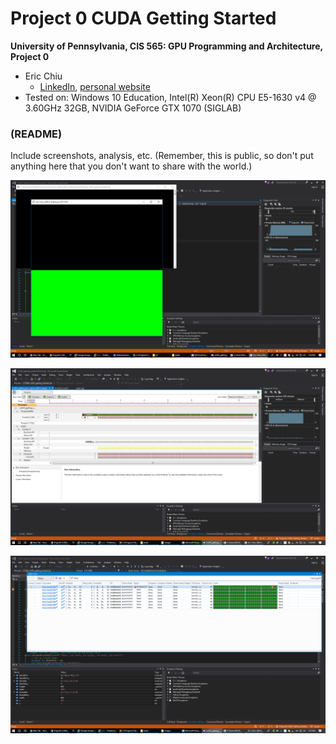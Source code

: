 Project 0 CUDA Getting Started
====================

**University of Pennsylvania, CIS 565: GPU Programming and Architecture, Project 0**

* Eric Chiu
  * [LinkedIn](http://linkedin.com/in/echiu1997), [personal website](http://www.erichiu.com/)
* Tested on: Windows 10 Education, Intel(R) Xeon(R) CPU E5-1630 v4 @ 3.60GHz 32GB, NVIDIA GeForce GTX 1070 (SIGLAB)

### (README)

Include screenshots, analysis, etc. (Remember, this is public, so don't put
anything here that you don't want to share with the world.)


![](images/Project-0-Screenshot-1.png)


![](images/Project-0-Screenshot-2.png)


![](images/Project-0-Screenshot-3.png)